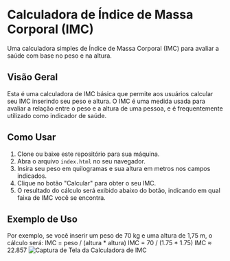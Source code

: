 # Calculadora de Índice de Massa Corporal (IMC)

Uma calculadora simples de Índice de Massa Corporal (IMC) para avaliar a saúde com base no peso e na altura.

## Visão Geral

Esta é uma calculadora de IMC básica que permite aos usuários calcular seu IMC inserindo seu peso e altura. O IMC é uma medida usada para avaliar a relação entre o peso e a altura de uma pessoa, e é frequentemente utilizado como indicador de saúde.

## Como Usar

1. Clone ou baixe este repositório para sua máquina.
2. Abra o arquivo `index.html` no seu navegador.
3. Insira seu peso em quilogramas e sua altura em metros nos campos indicados.
4. Clique no botão "Calcular" para obter o seu IMC.
5. O resultado do cálculo será exibido abaixo do botão, indicando em qual faixa de IMC você se encontra.

## Exemplo de Uso

Por exemplo, se você inserir um peso de 70 kg e uma altura de 1,75 m, o cálculo será:
IMC = peso / (altura * altura)
IMC = 70 / (1.75 * 1.75)
IMC ≈ 22.857
![Captura de Tela da Calculadora de IMC](https://i.imgur.com/Px58oey.png)

